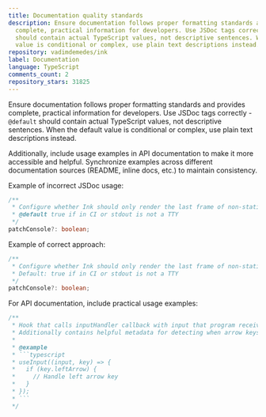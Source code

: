 ```yaml
---
title: Documentation quality standards
description: Ensure documentation follows proper formatting standards and provides
  complete, practical information for developers. Use JSDoc tags correctly - `@default`
  should contain actual TypeScript values, not descriptive sentences. When the default
  value is conditional or complex, use plain text descriptions instead.
repository: vadimdemedes/ink
label: Documentation
language: TypeScript
comments_count: 2
repository_stars: 31825
---
```


Ensure documentation follows proper formatting standards and provides complete, practical information for developers. Use JSDoc tags correctly - `@default` should contain actual TypeScript values, not descriptive sentences. When the default value is conditional or complex, use plain text descriptions instead.

Additionally, include usage examples in API documentation to make it more accessible and helpful. Synchronize examples across different documentation sources (README, inline docs, etc.) to maintain consistency.

Example of incorrect JSDoc usage:
```typescript
/**
 * Configure whether Ink should only render the last frame of non-static output.
 * @default true if in CI or stdout is not a TTY
 */
patchConsole?: boolean;
```

Example of correct approach:
```typescript
/**
 * Configure whether Ink should only render the last frame of non-static output.
 * Default: true if in CI or stdout is not a TTY
 */
patchConsole?: boolean;
```

For API documentation, include practical usage examples:
```typescript
/**
 * Hook that calls inputHandler callback with input that program received.
 * Additionally contains helpful metadata for detecting when arrow keys were pressed.
 * 
 * @example
 * ```typescript
 * useInput((input, key) => {
 *   if (key.leftArrow) {
 *     // Handle left arrow key
 *   }
 * });
 * ```
 */
```